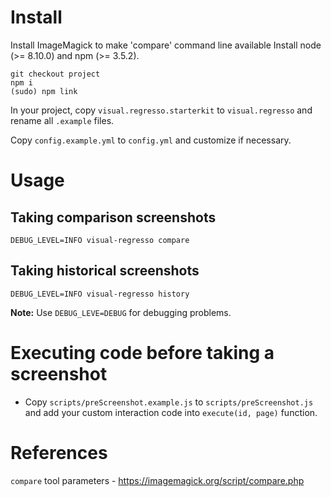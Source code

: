 
# Install

Install ImageMagick to make 'compare' command line available
Install node (>= 8.10.0) and npm (>= 3.5.2).

```
git checkout project
npm i
(sudo) npm link
```

In your project, copy `visual.regresso.starterkit` to `visual.regresso` and rename all `.example` files.

Copy `config.example.yml` to `config.yml` and customize if necessary.

# Usage

## Taking comparison screenshots

```
DEBUG_LEVEL=INFO visual-regresso compare
```

## Taking historical screenshots

```
DEBUG_LEVEL=INFO visual-regresso history
```


**Note:** Use `DEBUG_LEVE=DEBUG` for debugging problems.

# Executing code before taking a screenshot

- Copy `scripts/preScreenshot.example.js` to `scripts/preScreenshot.js` and add your custom interaction code into `execute(id, page)` function.


# References

`compare` tool parameters - https://imagemagick.org/script/compare.php
